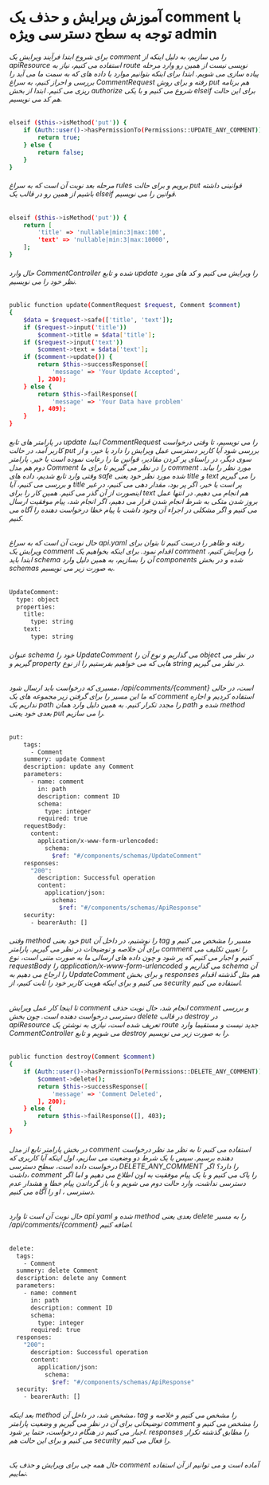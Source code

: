 # آموزش ویرایش و حذف یک comment با توجه به سطح دسترسی ویژه admin 

###### برای شروع ابتدا فرآیند ویرایش یک comment را می سازیم، به دلیل اینکه از apiResource استفاده می کنیم، نیاز به route نویسی نیست از همین رو وارد مرحله پیاده سازی می شویم. ابتدا برای اینکه بتوانیم موارد یا داده های که به سمت ما می آید را بررسی و احراز کنیم، به سراغ CommentRequest رفته و برای روش put هم برنامه ریزی  می کنیم. ابتدا از بخش authorize شروع می کنیم و با یکی elseif برای این حالت هم کد می نویسیم.
```bash
elseif ($this->isMethod('put')) {
    if (Auth::user()->hasPermissionTo(Permissions::UPDATE_ANY_COMMENT)) {
        return true;
    } else {
        return false;
    }
}
```
###### مرحله بعد نوبت آن است که به سراغ rules برویم و برای حالت put قوانینی داشته باشیم از همین رو در قالب یک elseif قوانین را می نویسیم.
```bash
elseif ($this->isMethod('put')) {
    return [
        'title' => 'nullable|min:3|max:100',
        'text' => 'nullable|min:3|max:10000',
    ];
}
```
###### حال وارد CommentController شده و تابع update را ویرایش می کنیم و کد های مورد نظر خود را می نویسیم.
```bash
public function update(CommentRequest $request, Comment $comment)
{
    $data = $request->safe(['title', 'text']);
    if ($request->input('title'))
        $comment->title = $data['title'];
    if ($request->input('text'))
        $comment->text = $data['text'];
    if ($comment->update()) {
        return $this->successResponse([
            'message' => 'Your Update Accepted',
        ], 200);
    } else {
        return $this->failResponse([
            'message' => 'Your Data have problem'
        ], 409);
    }
}
```
###### در پارامتر های تابع update ابتدا CommentRequest را می نویسیم، تا وقتی درخواست کاربر آمد، در حالت put بررسی شود آیا کاربر دسترسی عمل ویرایش را دارد یا خیر، و از سوی دیگر، در راستای پر کردن مقادیر، قوانین ما را رعایت  نموده است یا خیر. پارامتر دوم هم مدل Comment را در نظر می گیریم تا برای ما comment مورد نظر را بیابد. وقتی وارد تابع شدیم، داده های safe شده مورد نظر خود یعنی title و  text را می گیریم و بررسی می کنیم، آیا title پر است یا خیر، اگر پر بود، مقدار دهی می کنیم، در غیر اینصورت از آن گذر می کنیم. همین کار را برای text هم انجام می دهیم. در انتها عمل بروز شدن متکی به شرط انجام شدن قرار می دهیم، اگر انجام شد، پیام موفقیت ارسال می کنیم و اگر مشکلی در اجراء آن وجود داشت با پیام خطا درخواست دهنده را آگاه می کنیم. 
###### حال نوبت آن است که به سراغ api.yaml رفته و ظاهر را درست کنیم تا بتوان برای ویرایش یک comment اقدام نمود. برای اینکه بخواهیم یک comment را ویرایش کنیم، ابتدا باید schema آن را بسازیم، به همین دلیل وارد components شده و در بخش schemas به صورت زیر می نویسیم.
```bash
UpdateComment:
  type: object
  properties:
    title:
      type: string
    text:
      type: string

```
###### عنوان schema خود را UpdateComment می گذاریم و نوع آن را object در نظر می گیریم و property هایی که می خواهیم بفرستیم را از نوع string در نظر می گیریم.
###### مسیری که درخواست باید ارسال شود، /api/comments/{comment} است، در حالی که ما این مسیر را برای گرفتن زیر مجموعه های یک comment استفاده کردیم و اجازه نداریم یک path را مجدد تکرار کنیم. به همین دلیل وارد همان path شده و method بعدی خود یعنی put را می سازیم.
```bash
put:
    tags:
      - Comment
    summery: update Comment
    description: update any Comment
    parameters:
      - name: comment
        in: path
        description: comment ID
        schema:
          type: integer
        required: true
    requestBody:
      content:
        application/x-www-form-urlencoded:
          schema:
            $ref: "#/components/schemas/UpdateComment"
    responses:
      "200":
        description: Successful operation
        content:
          application/json:
            schema:
              $ref: "#/components/schemas/ApiResponse"
    security:
      - bearerAuth: []
```
###### وقتی method خود یعنی put را نوشتیم، در داخل آن tag مسیر را مشخص می کنیم و برای آن خلاصه و توضیحات در نظر می گیریم. پارامتر comment را تعیین تکلیف می کنیم و اجبار می کنیم که پر شود و چون داده های ارسالی ما به صورت متنی است، نوع requestBody را application/x-www-form-urlencoded می گذاریم و schema آن را ارجاع می دهیم به UpdateComment و برای بخش responses هم مثل گذشته اقدام می کنیم و برای اینکه هویت کاربر خود را ثابت کنیم، از security استفاده می کنیم.
###### تا اینجا کار عمل ویرایش comment انجام شد، حال نوبت حذف comment و بررسی دسترسی درخواست دهنده است. چون بخش delete در قالب destroy در apiResource تعریف شده است، نیازی به نوشتن یک route جدید نیست و مستقیما وارد CommentController می شویم و تابع destroy را به صورت زیر می نویسیم.
```bash
public function destroy(Comment $comment)
{
    if (Auth::user()->hasPermissionTo(Permissions::DELETE_ANY_COMMENT)) {
        $comment->delete();
        return $this->successResponse([
            'message' => 'Comment Deleted',
        ], 200);
    } else {
        return $this->failResponse([], 403);
    }
}
```
###### در بخش پارامتر تابع از مدل comment استفاده می کنیم تا به نظر مد نظر درخواست دهنده برسیم. سپس با یک شرط دو وضعیت می سازیم، اول اینکه آیا کاربری که درخواست داده است، سطح دسترسی DELETE_ANY_COMMENT را دارد؟ اگر داشت، comment را پاک می کنیم و با یک پیام موفقیت به اون اطلاع می دهیم و اما اگر دسترسی نداشت، وارد حالت دوم می شویم و با باز گرداندن پیام خطا و هشدار عدم دسترسی ، او را آگاه می کنیم.
###### حال نوبت آن است تا وارد api.yaml شده و method بعدی یعنی delete را به مسیر /api/comments/{comment} اضافه کنیم.
```bash
delete:
  tags:
    - Comment
  summery: delete Comment
  description: delete any Comment
  parameters:
    - name: comment
      in: path
      description: comment ID
      schema:
        type: integer
      required: true
  responses:
    "200":
      description: Successful operation
      content:
        application/json:
          schema:
            $ref: "#/components/schemas/ApiResponse"
  security:
    - bearerAuth: []
```
###### بعد اینکه method مشخص شد، در داخل آن، tag را مشخص می کنیم و خلاصه و توضیحاتی برای آن در نظر می گیریم و وضعیت پارامتر comment را مشخص می کنیم و اجبار می کنیم در هنگام درخواست، حتما پر شود. responses را مطابق گذشته تکرار می کنیم و برای این حالت هم security را فعال می کنیم.
###### حال همه چی برای ویرایش و حذف یک comment آماده است و می توانیم از آن استفاده نماییم.




